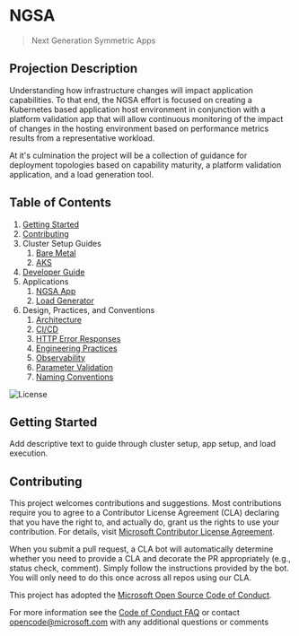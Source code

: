 # NGSA

> Next Generation Symmetric Apps

## Projection Description

Understanding how infrastructure changes will impact application capabilities.  To that end, the NGSA effort is focused on creating a Kubernetes based application host environment in conjunction with a platform validation app that will allow continuous monitoring of the impact of changes in the hosting environment based on performance metrics results from a representative workload.

At it's culmination the project will be a collection of guidance for deployment topologies based on capability maturity, a platform validation application, and a load generation tool.

## Table of Contents

1. [Getting Started](#getting-started)
2. [Contributing](#contributing)
3. Cluster Setup Guides
   1. [Bare Metal](/IaC/BareMetal/README.md)
   2. [AKS](/IaC/AKS/README.md)
4. [Developer Guide](/docs/developer.md)
5. Applications
   1. [NGSA App](/src/ngsa/README.md)
   2. [Load Generator](/src/loderunner/README.md)
6. Design, Practices, and Conventions
   1. [Architecture](/docs/ApplicationArch.md)
   2. [CI/CD](/docs/CICD.md)
   3. [HTTP Error Responses](/docs/HttpErrorResponses)
   4. [Engineering Practices](/docs/EngineeringPractices.md)
   5. [Observability](/docs/Observability.md)
   6. [Parameter Validation](/docs/ParameterValidation.md)
   7. [Naming Conventions](/docs/NamingConvention.md)

![License](https://img.shields.io/badge/license-MIT-green.svg)

## Getting Started

Add descriptive text to guide through cluster setup, app setup, and load execution.

## Contributing

This project welcomes contributions and suggestions. Most contributions require you to agree to a
Contributor License Agreement (CLA) declaring that you have the right to, and actually do, grant us
the rights to use your contribution. For details, visit [Microsoft Contributor License Agreement](https://cla.opensource.microsoft.com).

When you submit a pull request, a CLA bot will automatically determine whether you need to provide
a CLA and decorate the PR appropriately (e.g., status check, comment). Simply follow the instructions
provided by the bot. You will only need to do this once across all repos using our CLA.

This project has adopted the [Microsoft Open Source Code of Conduct](https://opensource.microsoft.com/codeofconduct/).

For more information see the [Code of Conduct FAQ](https://opensource.microsoft.com/codeofconduct/faq/) or
contact [opencode@microsoft.com](mailto:opencode@microsoft.com) with any additional questions or comments
